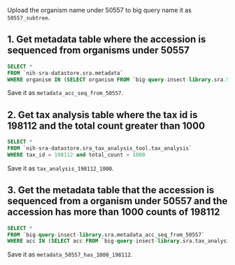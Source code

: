 Upload the organism name under 50557 to big query name it as ```50557_subtree```. 

## 1. Get metadata table where the accession is sequenced from organisms under 50557

```sql
SELECT *
FROM `nih-sra-datastore.sra.metadata`
WHERE organism IN (SELECT organism FROM `big-query-insect-library.sra.50557_subtree`) 
```

Save it as ```metadata_acc_seq_from_50557```. 

## 2. Get tax analysis table where the tax id is 198112 and the total count greater than 1000

```sql
SELECT * 
FROM `nih-sra-datastore.sra_tax_analysis_tool.tax_analysis`
WHERE tax_id = 198112 and total_count > 1000 
```

Save it as ```tax_analysis_198112_1000```. 

## 3. Get the metadata table that the accession is sequenced from a organism under 50557 and the accession has more than 1000 counts of 198112

```sql
SELECT * 
FROM `big-query-insect-library.sra.metadata_acc_seq_from_50557`
WHERE acc IN (SELECT acc FROM `big-query-insect-library.sra.tax_analysis_198112_1000`)
```

Save it as ```metadata_50557_has_1000_198112```. 
